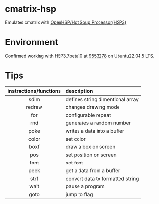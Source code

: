 # cmatrix-hsp
Emulates cmatrix with [OpenHSP/Hot Soup Processor(HSP3)](https://github.com/onitama/OpenHSP)
# Environment
Confirmed working with HSP3.7beta10 at [9553278](https://github.com/onitama/OpenHSP/tree/9553278dde6659bc980721729971bde0e143bffa) on Ubuntu22.04.5 LTS.
# Tips
|instructions/functions|description|
|:---:|:---|
|sdim|defines string dimentional array|
|redraw|changes drawing mode|
|for|configurable repeat|
|rnd|generates a random number|
|poke|writes a data into a buffer|
|color|set color|
|boxf|draw a box on screen|
|pos|set position on screen|
|font|set font|
|peek|get a data from a buffer|
|strf|convert data to formatted string|
|wait|pause a program|
|goto|jump to flag|
